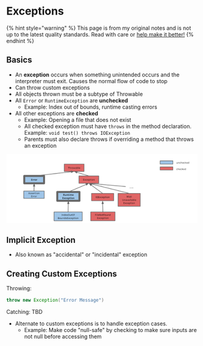 # Exceptions

{% hint style="warning" %}
This page is from my original notes and is not up to the latest quality standards. Read with care or [help make it better!](https://github.com/64bitpandas/cs61b-notes/pulls)
{% endhint %}

## Basics

* An **exception** occurs when something unintended occurs and the interpreter must exit. Causes the normal flow of code to stop
* Can throw custom exceptions
* All objects thrown must be a subtype of Throwable
* All `Error` or `RuntimeException` are **unchecked**
  * Example: Index out of bounds, runtime casting errors
* All other exceptions are **checked**
  * Example: Opening a file that does not exist
  * All checked exception must have `throws` in the method declaration. Example: `void test() throws IOException`
  * Parents must also declare throws if overriding a method that throws an exception

![Some of the more common Exception types in Java.](../.gitbook/assets/image%20%2848%29.png)

## Implicit Exception

* Also known as "accidental" or "incidental" exception

## Creating Custom Exceptions

Throwing:

```java
throw new Exception("Error Message")
```

Catching: TBD

* Alternate to custom exceptions is to handle exception cases.
  * Example: Make code "null-safe" by checking to make sure inputs are not null before accessing them

